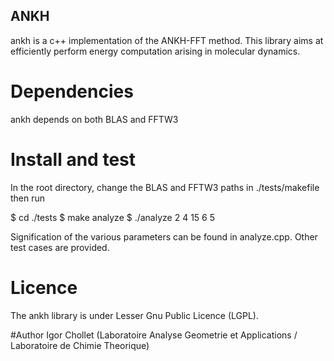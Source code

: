 ## ANKH
ankh is a c++ implementation of the ANKH-FFT method. This library aims at efficiently perform energy computation arising in molecular dynamics.

# Dependencies
ankh depends on both BLAS and FFTW3

# Install and test
In the root directory, change the BLAS and FFTW3 paths in ./tests/makefile
then run

$ cd ./tests
$ make analyze
$ ./analyze 2 4 15 6 5

Signification of the various parameters can be found in analyze.cpp. Other test cases are provided.

# Licence
The ankh library is under Lesser Gnu Public Licence (LGPL).

#Author
Igor Chollet (Laboratoire Analyse Geometrie et Applications / Laboratoire de Chimie Theorique)